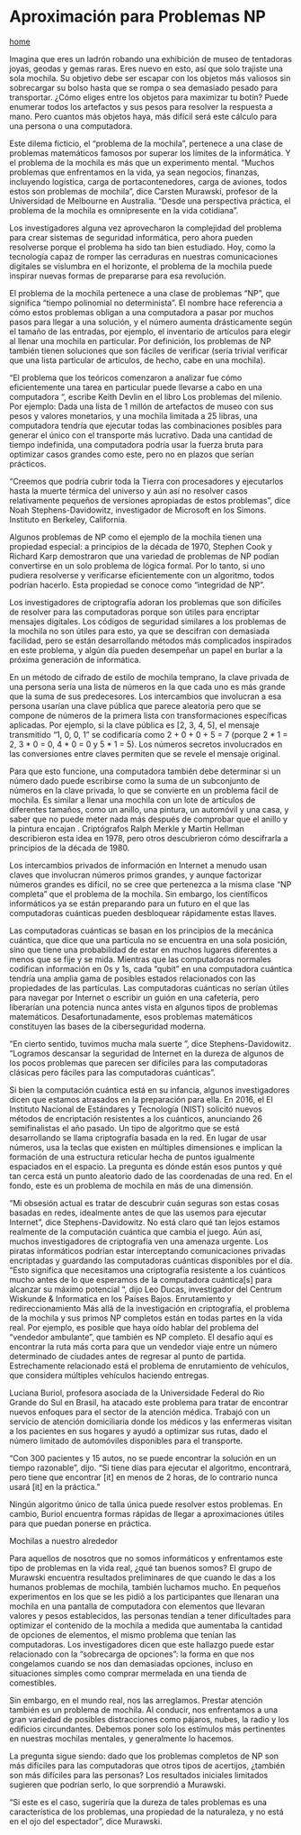 # Aproximación para Problemas NP 
[home](./../index.md) 

Imagina que eres un ladrón robando una exhibición de museo de tentadoras joyas, geodas y gemas raras. Eres nuevo en esto, así que solo trajiste una sola mochila. Su objetivo debe ser escapar con los objetos más valiosos sin sobrecargar su bolso hasta que se rompa o sea demasiado pesado para transportar. ¿Cómo eliges entre los objetos para maximizar tu botín? Puede enumerar todos los artefactos y sus pesos para resolver la respuesta a mano. Pero cuantos más objetos haya, más difícil será este cálculo para una persona o una computadora.


Este dilema ficticio, el “problema de la mochila”, pertenece a una clase de problemas matemáticos famosos por superar los límites de la informática. Y el problema de la mochila es más que un experimento mental. “Muchos problemas que enfrentamos en la vida, ya sean negocios, finanzas, incluyendo logística, carga de portacontenedores, carga de aviones, todos estos son problemas de mochila”, dice Carsten Murawski, profesor de la Universidad de Melbourne en Australia. “Desde una perspectiva práctica, el problema de la mochila es omnipresente en la vida cotidiana”.

Los investigadores alguna vez aprovecharon la complejidad del problema para crear sistemas de seguridad informática, pero ahora pueden resolverse porque el problema ha sido tan bien estudiado. Hoy, como la tecnología capaz de romper las cerraduras en nuestras comunicaciones digitales se vislumbra en el horizonte, el problema de la mochila puede inspirar nuevas formas de prepararse para esa revolución.



El problema de la mochila pertenece a una clase de problemas “NP”, que significa “tiempo polinomial no determinista”. El nombre hace referencia a cómo estos problemas obligan a una computadora a pasar por muchos pasos para llegar a una solución, y el número aumenta drásticamente según el tamaño de las entradas, por ejemplo, el inventario de artículos para elegir al llenar una mochila en particular. Por definición, los problemas de NP también tienen soluciones que son fáciles de verificar (sería trivial verificar que una lista particular de artículos, de hecho, cabe en una mochila).

“El problema que los teóricos comenzaron a analizar fue cómo eficientemente una tarea en particular puede llevarse a cabo en una computadora “, escribe Keith Devlin en el libro Los problemas del milenio. Por ejemplo: Dada una lista de 1 millón de artefactos de museo con sus pesos y valores monetarios, y una mochila limitada a 25 libras, una computadora tendría que ejecutar todas las combinaciones posibles para generar el único con el transporte más lucrativo. Dada una cantidad de tiempo indefinida, una computadora podría usar la fuerza bruta para optimizar casos grandes como este, pero no en plazos que serían prácticos.

“Creemos que podría cubrir toda la Tierra con procesadores y ejecutarlos hasta la muerte térmica del universo y aún así no resolver casos relativamente pequeños de versiones apropiadas de estos problemas”, dice Noah Stephens-Davidowitz, investigador de Microsoft en los Simons. Instituto en Berkeley, California.

Algunos problemas de NP como el ejemplo de la mochila tienen una propiedad especial: a principios de la década de 1970, Stephen Cook y Richard Karp demostraron que una variedad de problemas de NP podían convertirse en un solo problema de lógica formal. Por lo tanto, si uno pudiera resolverse y verificarse eficientemente con un algoritmo, todos podrían hacerlo. Esta propiedad se conoce como “integridad de NP”.

Los investigadores de criptografía adoran los problemas que son difíciles de resolver para las computadoras porque son útiles para encriptar mensajes digitales. Los códigos de seguridad similares a los problemas de la mochila no son útiles para esto, ya que se descifran con demasiada facilidad, pero se están desarrollando métodos más complicados inspirados en este problema, y ​​algún día pueden desempeñar un papel en burlar a la próxima generación de informática.

En un método de cifrado de estilo de mochila temprano, la clave privada de una persona sería una lista de números en la que cada uno es más grande que la suma de sus predecesores. Los intercambios que involucran a esa persona usarían una clave pública que parece aleatoria pero que se compone de números de la primera lista con transformaciones específicas aplicadas. Por ejemplo, si la clave pública es [2, 3, 4, 5], el mensaje transmitido “1, 0, 0, 1” se codificaría como 2 + 0 + 0 + 5 = 7 (porque 2 * 1 = 2, 3 * 0 = 0, 4 * 0 = 0 y 5 * 1 = 5). Los números secretos involucrados en las conversiones entre claves permiten que se revele el mensaje original.

Para que esto funcione, una computadora también debe determinar si un número dado puede escribirse como la suma de un subconjunto de números en la clave privada, lo que se convierte en un problema fácil de mochila. Es similar a llenar una mochila con un lote de artículos de diferentes tamaños, como un anillo, una pintura, un automóvil y una casa, y saber que no puede meter nada más después de comprobar que el anillo y la pintura encajan . Criptógrafos Ralph Merkle y Martin Hellman describieron esta idea en 1978, pero otros descubrieron cómo descifrarla a principios de la década de 1980.

Los intercambios privados de información en Internet a menudo usan claves que involucran números primos grandes, y aunque factorizar números grandes es difícil, no se cree que pertenezca a la misma clase “NP completa” que el problema de la mochila. Sin embargo, los científicos informáticos ya se están preparando para un futuro en el que las computadoras cuánticas pueden desbloquear rápidamente estas llaves.

Las computadoras cuánticas se basan en los principios de la mecánica cuántica, que dice que una partícula no se encuentra en una sola posición, sino que tiene una probabilidad de estar en muchos lugares diferentes a menos que se fije y se mida. Mientras que las computadoras normales codifican información en 0s y 1s, cada “qubit” en una computadora cuántica tendría una amplia gama de posibles estados relacionados con las propiedades de las partículas. Las computadoras cuánticas no serían útiles para navegar por Internet o escribir un guión en una cafetería, pero liberarían una potencia nunca antes vista en algunos tipos de problemas matemáticos. Desafortunadamente, esos problemas matemáticos constituyen las bases de la ciberseguridad moderna.

“En cierto sentido, tuvimos mucha mala suerte ”, dice Stephens-Davidowitz. “Logramos descansar la seguridad de Internet en la dureza de algunos de los pocos problemas que parecen ser difíciles para las computadoras clásicas pero fáciles para las computadoras cuánticas”.

Si bien la computación cuántica está en su infancia, algunos investigadores dicen que estamos atrasados ​​en la preparación para ella. En 2016, el El Instituto Nacional de Estándares y Tecnología (NIST) solicitó nuevos métodos de encriptación resistentes a los cuánticos, anunciando 26 semifinalistas el año pasado. Un tipo de algoritmo que se está desarrollando se llama criptografía basada en la red. En lugar de usar números, usa la teclas que existen en múltiples dimensiones e implican la formación de una estructura reticular hecha de puntos igualmente espaciados en el espacio. La pregunta es dónde están esos puntos y qué tan cerca está un punto aleatorio dado de las coordenadas de una red. En el fondo, este es un problema de mochila en más de una dimensión.

“Mi obsesión actual es tratar de descubrir cuán seguras son estas cosas basadas en redes, idealmente antes de que las usemos para ejecutar Internet”, dice Stephens-Davidowitz.
No está claro qué tan lejos estamos realmente de la computación cuántica que cambia el juego. Aún así, muchos investigadores de criptografía ven una amenaza urgente. Los piratas informáticos podrían estar interceptando comunicaciones privadas encriptadas y guardando las computadoras cuánticas disponibles por el día.
“Esto significa que necesitamos una criptografía resistente a los cuánticos mucho antes de lo que esperamos de la computadora cuántica[s] para alcanzar su máximo potencial “, dijo Leo Ducas, investigador del Centrum Wiskunde & Informatica en los Países Bajos.
Enrutamiento y redireccionamiento
Más allá de la investigación en criptografía, el problema de la mochila y sus primos NP completos están en todas partes en la vida real. Por ejemplo, es posible que haya oído hablar del problema del “vendedor ambulante”, que también es NP completo. El desafío aquí es encontrar la ruta más corta para que un vendedor viaje entre un número determinado de ciudades antes de regresar al punto de partida. Estrechamente relacionado está el problema de enrutamiento de vehículos, que considera múltiples vehículos haciendo entregas.

Luciana Buriol, profesora asociada de la Universidade Federal do Rio Grande do Sul en Brasil, ha atacado este problema para tratar de encontrar nuevos enfoques para el sector de la atención médica. Trabajó con un servicio de atención domiciliaria donde los médicos y las enfermeras visitan a los pacientes en sus hogares y ayudó a optimizar sus rutas, dado el número limitado de automóviles disponibles para el transporte.

“Con 300 pacientes y 15 autos, no se puede encontrar la solución en un tiempo razonable”, dijo. “Si tiene días para ejecutar el algoritmo, encontrará, pero tiene que encontrar [it] en menos de 2 horas, de lo contrario nunca usará [it] en la práctica.”

Ningún algoritmo único de talla única puede resolver estos problemas. En cambio, Buriol encuentra formas rápidas de llegar a aproximaciones útiles para que puedan ponerse en práctica.

Mochilas a nuestro alrededor

Para aquellos de nosotros que no somos informáticos y enfrentamos este tipo de problemas en la vida real, ¿qué tan buenos somos? El grupo de Murawski encuentra resultados preliminares de que cuando le das a los humanos problemas de mochila, también luchamos mucho. En pequeños experimentos en los que se les pidió a los participantes que llenaran una mochila en una pantalla de computadora con elementos que llevaran valores y pesos establecidos, las personas tendían a tener dificultades para optimizar el contenido de la mochila a medida que aumentaba la cantidad de opciones de elementos, el mismo problema que tenían las computadoras. Los investigadores dicen que este hallazgo puede estar relacionado con la “sobrecarga de opciones”: la forma en que nos congelamos cuando se nos dan demasiadas opciones, incluso en situaciones simples como comprar mermelada en una tienda de comestibles.

Sin embargo, en el mundo real, nos las arreglamos. Prestar atención también es un problema de mochila. Al conducir, nos enfrentamos a una gran variedad de posibles distracciones como pájaros, nubes, la radio y los edificios circundantes. Debemos poner solo los estímulos más pertinentes en nuestras mochilas mentales, y generalmente lo hacemos.

La pregunta sigue siendo: dado que los problemas completos de NP son más difíciles para las computadoras que otros tipos de acertijos, ¿también son más difíciles para las personas? Los resultados iniciales limitados sugieren que podrían serlo, lo que sorprendió a Murawski.

“Si este es el caso, sugeriría que la dureza de tales problemas es una característica de los problemas, una propiedad de la naturaleza, y no está en el ojo del espectador”, dice Murawski.

